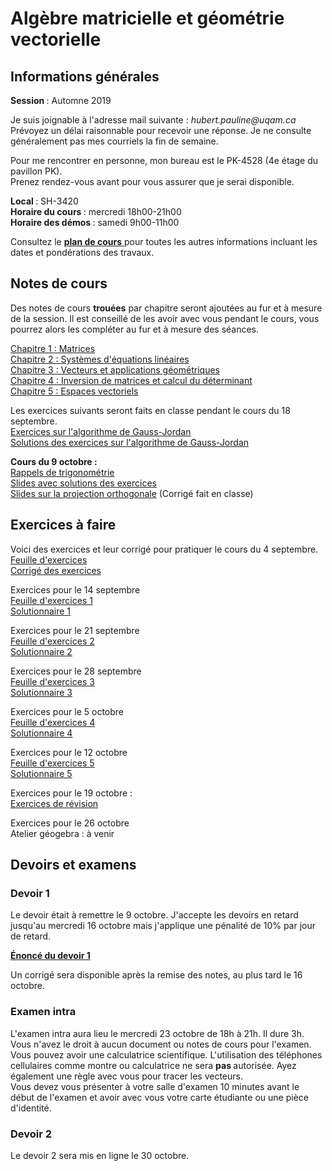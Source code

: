 # Algèbre matricielle et géométrie vectorielle

## Informations générales

<b> Session </b> : Automne 2019  <br>

Je suis joignable à l'adresse mail suivante : <i> hubert.pauline<span></span><span>@</span><span></span>uqam<span>.</span><span>ca</span><span class="border"> </span> </i> <br/>
Prévoyez un délai raisonnable pour recevoir une réponse. Je ne consulte généralement pas mes courriels la fin de semaine.

Pour me rencontrer en personne, mon bureau est le PK-4528 (4e étage du pavillon PK). <br>
Prenez rendez-vous avant pour vous assurer que je serai disponible. 


<b> Local </b> : SH-3420 <br>
<b> Horaire du cours </b> : mercredi 18h00-21h00 <br>
<b> Horaire des démos </b> : samedi 9h00-11h00

Consultez le [<b> plan de cours</b> ](mat0600/plan_de_cours.pdf) pour toutes les autres informations incluant les dates et pondérations des travaux. 

## Notes de cours

Des notes de cours **trouées** par chapitre seront ajoutées au fur et à mesure de la session. Il est conseillé de les avoir avec vous pendant le cours, vous pourrez alors les compléter au fur et à mesure des séances.

<a href="mat0600/notes_chap1.pdf">Chapitre 1 : Matrices</a> <br>
<a href="mat0600/notes_chap2.pdf">Chapitre 2 : Systèmes d'équations linéaires</a> <br>
<a href="mat0600/notes_chap3.pdf">Chapitre 3 : Vecteurs et applications géométriques</a> <br>
<a href="mat0600/notes_chap4.pdf">Chapitre 4 : Inversion de matrices et calcul du déterminant</a> <br>
<a href="mat0600/notes_chap5.pdf">Chapitre 5 : Espaces vectoriels</a>

Les exercices suivants seront faits en classe pendant le cours du 18 septembre. <br>
[Exercices sur l'algorithme de Gauss-Jordan](mat0600/exercices0918.pdf) <br>
[Solutions des exercices sur l'algorithme de Gauss-Jordan](mat0600/solutions0918.pdf)

<b> Cours du 9 octobre :  </b> <br>
[Rappels de trigonométrie](mat0600/rappels_trigo.pdf) <br>
[Slides avec solutions des exercices](mat0600/diapos_trigo.pdf) <br>
[Slides sur la projection orthogonale](mat0600/projection_ortho.pdf) (Corrigé fait en classe)

<!-- <b> Liens vers les quizs Kahoot faits en classe </b>
[Quiz 1 sur les vecteurs](https://create.kahoot.it/share/quiz-sur-les-vecteurs/f2b52e14-31dc-4b54-a53d-66b30dc3f3a9)
[Quiz sur les matrices](https://create.kahoot.it/share/quiz-sur-les-matrices/b612b95b-421c-45a7-9ec7-7159247c3a9f)
[Quiz sur les systèmes d'équations linéaires](https://create.kahoot.it/share/quiz-sur-les-systemes-d-equations-lineaires/fb9e6f7e-8ed7-4227-baa0-1ef41c041fe8)
[Quiz 2 sur les vecteurs](https://create.kahoot.it/share/quiz-sur-les-vecteurs-2/06e2212b-c149-45cd-b42f-039f2248c042) -->

## Exercices à faire

Voici des exercices et leur corrigé pour pratiquer le cours du 4 septembre. <br>
[Feuille d'exercices](mat0600/exercices0.pdf) <br>
[Corrigé des exercices](mat0600/solutions0.pdf)

Exercices pour le 14 septembre <br>
[Feuille d'exercices 1](mat0600/exercices1.pdf) <br>
[Solutionnaire 1](mat0600/solutions1.pdf)

Exercices pour le 21 septembre <br>
[Feuille d'exercices 2](mat0600/exercices2.pdf) <br>
[Solutionnaire 2](mat0600/solutions2.pdf)

Exercices pour le 28 septembre <br>
[Feuille d'exercices 3](mat0600/exercices3.pdf) <br>
[Solutionnaire 3](mat0600/solutions3.pdf)

Exercices pour le 5 octobre <br>
[Feuille d'exercices 4](mat0600/exercices4.pdf) <br>
[Solutionnaire 4](mat0600/solutions4.pdf)

Exercices pour le 12 octobre <br>
[Feuille d'exercices 5](mat0600/exercices5.pdf) <br>
[Solutionnaire 5](mat0600/solutions5.pdf)

Exercices pour le 19 octobre : <br>
[Exercices de révision](mat0600/exercices_revision.pdf) 
<!-- [Solutionnaire 5](mat0600/solutions_revision.pdf) -->

Exercices pour le 26 octobre <br>
Atelier géogebra : à venir

## Devoirs et examens

### Devoir 1

Le devoir était à remettre le 9 octobre. J'accepte les devoirs en retard jusqu'au mercredi 16 octobre mais j'applique une pénalité de 10% par jour de retard. <br>

[<b> Énoncé du devoir 1</b> ](mat0600/devoir1.pdf)

Un corrigé sera disponible après la remise des notes, au plus tard le 16 octobre. 

### Examen intra

L'examen intra aura lieu le mercredi 23 octobre de 18h à 21h. Il dure 3h. <br>
Vous n'avez le droit à aucun document ou notes de cours pour l'examen. Vous pouvez avoir une calculatrice scientifique. L'utilisation des téléphones cellulaires comme montre ou calculatrice ne sera <b> pas </b> autorisée. Ayez également une règle avec vous pour tracer les vecteurs. <br>
Vous devez vous présenter à votre salle d'examen 10 minutes avant le début de l'examen et avoir avec vous votre carte étudiante ou une pièce d'identité.  

### Devoir 2

Le devoir 2 sera mis en ligne le 30 octobre.

<!-- Le devoir 2 a été mis en ligne le 30 octobre. Il est à remettre le <b>mercredi ?? novembre</b> en classe ou au secrétariat du département de mathématiques au plus tard à 17:00. Tout retard non autorisé à l'avance sera pénalisé de 10% par jour de retard à partir du jeudi matin. <br>
Les solutions peuvent être cherchées en groupe mais chaque étudiant.e doit rédiger sa propre solution et rendre un travail individuel. Attention au plagiat (avoir annexe au plan de cours).<br>
Le devoir peut être rédigé à la main (à l'encre ou au plomb) ou à l'ordinateur selon ce que vous préférez. Mais rappelez-vous que vous avez le temps pour écrire un brouillon puis une version propre, aussi le manque de soin et de propreté sera pénalisé. <br>
Les <i>justifications</i> et les démarches appropriées telles que les étapes de calcul nécessaires doivent apparaître dans votre copie. Si ce n'est pas le cas, des points seront enlevés mêmes en cas de réponse juste. <br>
Les consignes figurent également sur l'énoncé du devoir. -->
